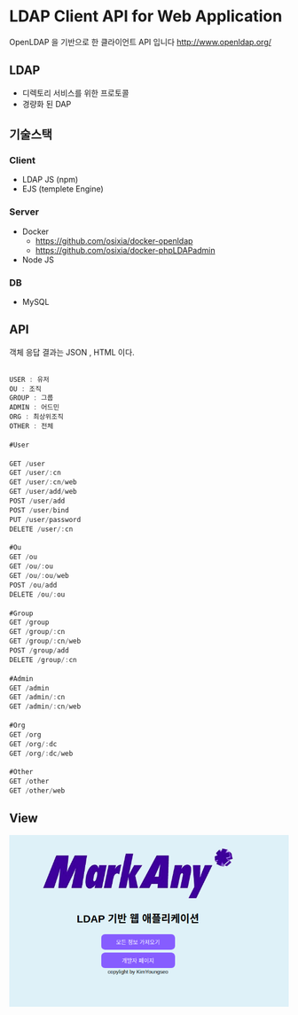 LDAP Client API for Web Application
=============
OpenLDAP 을 기반으로 한 클라이언트 API 입니다
http://www.openldap.org/

## LDAP
* 디렉토리 서비스를 위한 프로토콜
* 경량화 된 DAP 

## 기술스택
### Client
* LDAP JS (npm)
* EJS (templete Engine)
### Server
* Docker
  * https://github.com/osixia/docker-openldap
  * https://github.com/osixia/docker-phpLDAPadmin
* Node JS
### DB
* MySQL

## API
객체 응답 결과는 JSON , HTML 이다.

```js

USER : 유저
OU : 조직
GROUP : 그룹
ADMIN : 어드민
ORG : 최상위조직
OTHER : 전체

#User

GET /user
GET /user/:cn
GET /user/:cn/web
GET /user/add/web
POST /user/add
POST /user/bind
PUT /user/password
DELETE /user/:cn

#Ou
GET /ou
GET /ou/:ou
GET /ou/:ou/web
POST /ou/add
DELETE /ou/:ou

#Group
GET /group
GET /group/:cn
GET /group/:cn/web
POST /group/add
DELETE /group/:cn

#Admin
GET /admin
GET /admin/:cn
GET /admin/:cn/web

#Org
GET /org
GET /org/:dc
GET /org/:dc/web

#Other
GET /other
GET /other/web
```

## View
![메인메뉴](./projectImage/main.png)
